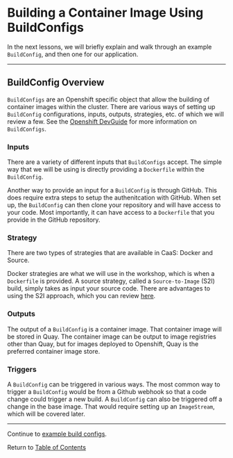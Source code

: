 # Building a Container Image Using BuildConfigs

In the next lessons, we will briefly explain and walk through an example `BuildConfig`, and then one for our application. 

---

## BuildConfig Overview

`BuildConfigs` are an Openshift specific object that allow the building of container images within the cluster. There are various ways of setting up `BuildConfig` configurations, inputs, outputs, strategies, etc. of which we will review a few. See the [Openshift DevGuide](https://docs.openshift.com/container-platform/4.1/builds/understanding-buildconfigs.html) for more information on `BuildConfigs`. 

### Inputs

There are a variety of different inputs that `BuildConfigs` accept. The simple way that we will be using is directly providing a `Dockerfile` within the `BuildConfig`.

Another way to provide an input for a `BuildConfig` is through GitHub. This does require extra steps to setup the authenitcation with GitHub. When set up, the `BuildConfig` can then clone your repository and will have access to your code. Most importantly, it can have access to a `Dockerfile` that you provide in the GitHub repository. 

### Strategy

There are two types of strategies that are available in CaaS: Docker and Source. 

Docker strategies are what we will use in the workshop, which is when a `Dockerfile` is provided. A source strategy, called a `Source-to-Image` (S2I) build, simply takes as input your source code. There are advantages to using the S2I approach, which you can review [here](https://docs.openshift.com/container-platform/4.2/builds/build-strategies.html#build-strategy-s2i_build-strategies).

### Outputs

The output of a `BuildConfig` is a container image. That container image will be stored in Quay. The container image can be output to image registries other than Quay, but for images deployed to Openshift, Quay is the preferred container image store. 

### Triggers

A `BuildConfig` can be triggered in various ways. The most common way to trigger a `BuildConfig` would be from a Github webhook so that a code change could trigger a new build. A `BuildConfig` can also be triggered off a change in the base image. That would require setting up an `ImageStream`, which will be covered later. 

---

Continue to [example build configs](./8-buildconfig.md).

Return to [Table of Contents](../README.md#agenda)